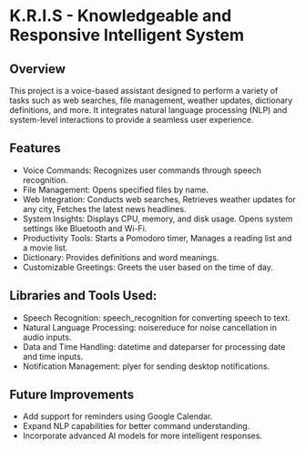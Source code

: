 # K.R.I.S - Knowledgeable and Responsive Intelligent System

<h2>Overview</h2>
This project is a voice-based assistant designed to perform a variety of tasks such as web searches, file management, weather updates, dictionary definitions, and more. It integrates natural language processing (NLP) and system-level interactions to provide a seamless user experience.

<h2>Features</h2>
<ul>
<li>Voice Commands: Recognizes user commands through speech recognition.</li>
<li>File Management: Opens specified files by name.</li>
<li>Web Integration: Conducts web searches, Retrieves weather updates for any city, Fetches the latest news headlines.</li>
<li>System Insights: Displays CPU, memory, and disk usage. Opens system settings like Bluetooth and Wi-Fi.</li>
<li>Productivity Tools: Starts a Pomodoro timer, Manages a reading list and a movie list.</li>
<li>Dictionary: Provides definitions and word meanings.</li>
<li>Customizable Greetings: Greets the user based on the time of day.</li>
</ul>

<h2>Libraries and Tools Used:</h2>
<ul>
<li>Speech Recognition: speech_recognition for converting speech to text.</li>
<li>Natural Language Processing: noisereduce for noise cancellation in audio inputs.</li>
<li>Data and Time Handling: datetime and dateparser for processing date and time inputs.</li>
<li>Notification Management: plyer for sending desktop notifications.</li>
</ul>

<h2>Future Improvements</h2>
<ul>
<li>Add support for reminders using Google Calendar.</li>
<li>Expand NLP capabilities for better command understanding.</li>
<li>Incorporate advanced AI models for more intelligent responses.</li>
</ul>
